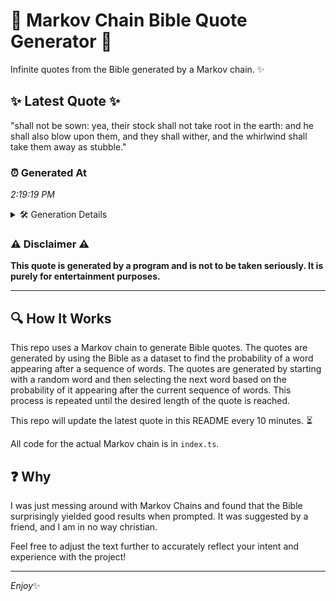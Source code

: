 # 📖 Markov Chain Bible Quote Generator 📖

Infinite quotes from the Bible generated by a Markov chain. ✨

## ✨ Latest Quote ✨
"shall not be sown: yea, their stock shall not take root in the earth: and he shall also blow upon them, and they shall wither, and the whirlwind shall take them away as stubble."

### ⏰ Generated At
*2:19:19 PM*

<details>
    <summary>🛠️ Generation Details</summary>
    <p>
        <strong>🌱 Seed:</strong> shall<br>
        <strong>🔄 Iterations:</strong> 33<br>
        <strong>📜 Context History:</strong><br>[ shall ]: not<br>[ shall, not ]: be<br>[ shall, not, be ]: sown:<br>[ shall, not, be, sown: ]: yea,<br>[ shall, not, be, sown:, yea, ]: their<br>[ shall, not, be, sown:, yea,, their ]: stock<br>[ not, be, sown:, yea,, their, stock ]: shall<br>[ be, sown:, yea,, their, stock, shall ]: not<br>[ sown:, yea,, their, stock, shall, not ]: take<br>[ yea,, their, stock, shall, not, take ]: root<br>[ their, stock, shall, not, take, root ]: in<br>[ stock, shall, not, take, root, in ]: the<br>[ shall, not, take, root, in, the ]: earth:<br>[ not, take, root, in, the, earth: ]: and<br>[ take, root, in, the, earth:, and ]: he<br>[ root, in, the, earth:, and, he ]: shall<br>[ in, the, earth:, and, he, shall ]: also<br>[ the, earth:, and, he, shall, also ]: blow<br>[ earth:, and, he, shall, also, blow ]: upon<br>[ and, he, shall, also, blow, upon ]: them,<br>[ he, shall, also, blow, upon, them, ]: and<br>[ shall, also, blow, upon, them,, and ]: they<br>[ also, blow, upon, them,, and, they ]: shall<br>[ blow, upon, them,, and, they, shall ]: wither,<br>[ upon, them,, and, they, shall, wither, ]: and<br>[ them,, and, they, shall, wither,, and ]: the<br>[ and, they, shall, wither,, and, the ]: whirlwind<br>[ they, shall, wither,, and, the, whirlwind ]: shall<br>[ shall, wither,, and, the, whirlwind, shall ]: take<br>[ wither,, and, the, whirlwind, shall, take ]: them<br>[ and, the, whirlwind, shall, take, them ]: away<br>[ the, whirlwind, shall, take, them, away ]: as<br>[ whirlwind, shall, take, them, away, as ]: stubble.<br>
    </p>
</details>

### ⚠️ Disclaimer ⚠️
**This quote is generated by a program and is not to be taken seriously. It is purely for entertainment purposes.**

---

## 🔍 How It Works

This repo uses a Markov chain to generate Bible quotes. The quotes are generated by using the Bible as a dataset to find the probability of a word appearing after a sequence of words. The quotes are generated by starting with a random word and then selecting the next word based on the probability of it appearing after the current sequence of words. This process is repeated until the desired length of the quote is reached.

This repo will update the latest quote in this README every 10 minutes. ⏳

All code for the actual Markov chain is in `index.ts`.

## ❓ Why

I was just messing around with Markov Chains and found that the Bible surprisingly yielded good results when prompted. 
It was suggested by a friend, and I am in no way christian.

Feel free to adjust the text further to accurately reflect your intent and experience with the project!

---

*Enjoy*✨
